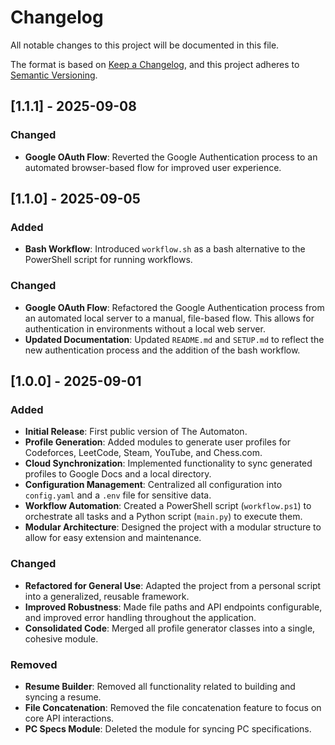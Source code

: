 # Changelog

All notable changes to this project will be documented in this file.

The format is based on [Keep a Changelog](https://keepachangelog.com/en/1.0.0/),
and this project adheres to
[Semantic Versioning](https://semver.org/spec/v2.0.0.html).

## [1.1.1] - 2025-09-08

### Changed

- **Google OAuth Flow**: Reverted the Google Authentication process to an automated browser-based flow for improved user experience.

## [1.1.0] - 2025-09-05

### Added

- **Bash Workflow**: Introduced `workflow.sh` as a bash alternative to the
  PowerShell script for running workflows.

### Changed

- **Google OAuth Flow**: Refactored the Google Authentication process from an
  automated local server to a manual, file-based flow. This allows for
  authentication in environments without a local web server.
- **Updated Documentation**: Updated `README.md` and `SETUP.md` to reflect
  the new authentication process and the addition of the bash workflow.

## [1.0.0] - 2025-09-01

### Added

- **Initial Release**: First public version of The Automaton.
- **Profile Generation**: Added modules to generate user profiles for
    Codeforces, LeetCode, Steam, YouTube, and Chess.com.
- **Cloud Synchronization**: Implemented functionality to sync generated
    profiles to Google Docs and a local directory.
- **Configuration Management**: Centralized all configuration into
    `config.yaml` and a `.env` file for sensitive data.
- **Workflow Automation**: Created a PowerShell script (`workflow.ps1`) to
    orchestrate all tasks and a Python script (`main.py`) to execute them.
- **Modular Architecture**: Designed the project with a modular structure to
    allow for easy extension and maintenance.

### Changed

- **Refactored for General Use**: Adapted the project from a personal script
    into a generalized, reusable framework.
- **Improved Robustness**: Made file paths and API endpoints configurable,
    and improved error handling throughout the application.
- **Consolidated Code**: Merged all profile generator classes into a single,
    cohesive module.

### Removed

- **Resume Builder**: Removed all functionality related to building and
    syncing a resume.
- **File Concatenation**: Removed the file concatenation feature to focus on
    core API interactions.
- **PC Specs Module**: Deleted the module for syncing PC specifications.

